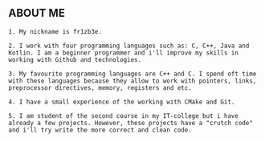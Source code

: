 
## ABOUT ME

`1. My nickname is fr1zb3e.`

`2. I work with four programming languages such as: C, C++, Java and Kotlin. I am a beginner programmer and i'll improve my skills in working with Github and technologies.`

`3. My favourite programming languages are C++ and C. I spend oft time with these languages because they allow to work with pointers, links, preprocessor directives, memory, registers and etc.`

`4. I have a small experience of the working with CMake and Git.`

`5. I am student of the second course in my IT-college but i have already a few projects. However, these projects have a "crutch code" and i'll try write the more correct and clean code.`
